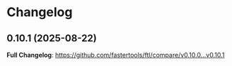 # Changelog

## 0.10.1 (2025-08-22)

**Full Changelog**: https://github.com/fastertools/ftl/compare/v0.10.0...v0.10.1
